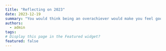 ```yaml
---
title: "Reflecting on 2023"
date: 2023-12-19
summary: "You would think being an overachiever would make you feel good. In this blog post, I discuss how overachieving actually feels."
authors:
  - admin
tags: 
# Display this page in the Featured widget?
featured: false
---
```

